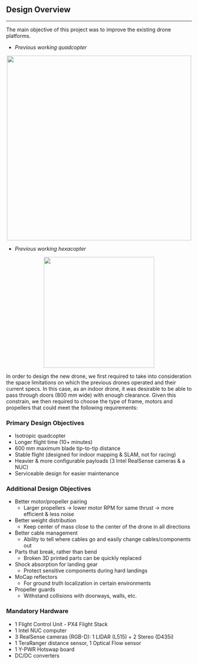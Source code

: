 ## Design Overview
---

The main objective of this project was to improve the existing drone platforms.


  + *Previous working quadcopter*

<p align="center">
<kbd>
  <img src="https://drive.google.com/uc?export=view&id=1S6N-BE8nQSU5emsR-n_m0tD9OuC-3pNb" width=500>
  </kbd>
</p>

  + *Previous working hexacopter*

<p align="center">
  <kbd>
    <img src="https://drive.google.com/uc?export=view&id=1Fe6wwjZy6Nwv8JpEMQuKM2kAXpSoLfZj" width=300>
  </kbd>
</p>

 In order to design the new drone, we first required to take into consideration the space limitations on which the previous drones operated and their current specs. In this case, as an indoor drone, it was desirable to be able to pass through doors (800 mm wide) with enough clearance. Given this constrain, we then required to choose the type of frame, motors and propellers that could meet the following requirements:

### Primary Design Objectives

 * Isotropic quadcopter
 * Longer flight time (10+ minutes)
 * 600 mm maximum blade tip-to-tip distance
 * Stable flight (designed for indoor mapping & SLAM, not for racing)
 * Heavier & more configurable payloads (3 Intel RealSense cameras & a NUC)
 * Serviceable design for easier maintenance

### Additional Design Objectives

 * Better motor/propeller pairing
    * Larger propellers -> lower motor RPM for same thrust → more efficient & less noise
 * Better weight distribution
    * Keep center of mass close to the center of the drone in all directions
 * Better cable management
    * Ability to tell where cables go and easily change cables/components out
 * Parts that break, rather than bend
    * Broken 3D printed parts can be quickly replaced
 * Shock absorption for landing gear
    * Protect sensitive components during hard landings
 * MoCap reflectors
    * For ground truth localization in certain environments
 * Propeller guards
    * Withstand collisions with doorways, walls, etc.

### Mandatory Hardware

 * 1 Flight Control Unit - PX4 Flight Stack
 * 1 Intel NUC computer
 * 3 RealSense cameras (RGB-D): 1 LIDAR (L515) + 2 Stereo (D435i)
 * 1 TeraRanger distance sensor, 1 Optical Flow sensor
 * 1 Y-PWR Hotswap board
 * DC/DC converters

